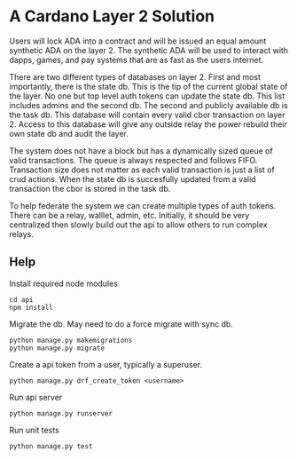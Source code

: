 # A Cardano Layer 2 Solution

Users will lock ADA into a contract and will be issued an equal amount synthetic ADA on the layer 2. The synthetic ADA will be used to interact with dapps, games, and pay systems that are as fast as the users internet.

There are two different types of databases on layer 2. First and most importantly, there is the state db. This is the tip of the current global state of the layer. No one but top level auth tokens can update the state db. This list includes admins and the second db. The second and publicly available db is the task db. This database will contain every valid cbor transaction on layer 2. Access to this database will give any outside relay the power rebuild their own state db and audit the layer.

The system does not have a block but has a dynamically sized queue of valid transactions. The queue is always respected and follows FIFO. Transaction size does not matter as each valid transaction is just a list of crud actions. When the state db is succesfully updated from a valid transaction the cbor is stored in the task db.

To help federate the system we can create multiple types of auth tokens. There can be a relay, walllet, admin, etc. Initially, it should be very centralized then slowly build out the api to allow others to run complex relays.

## Help
Install required node modules
```
cd api
npm install
```

Migrate the db. May need to do a force migrate with sync db.
```
python manage.py makemigrations
python manage.py migrate
```

Create a api token from a user, typically a superuser.
```
python manage.py drf_create_token <username>
```

Run api server
```
python manage.py runserver
```

Run unit tests
```
python manage.py test
```
